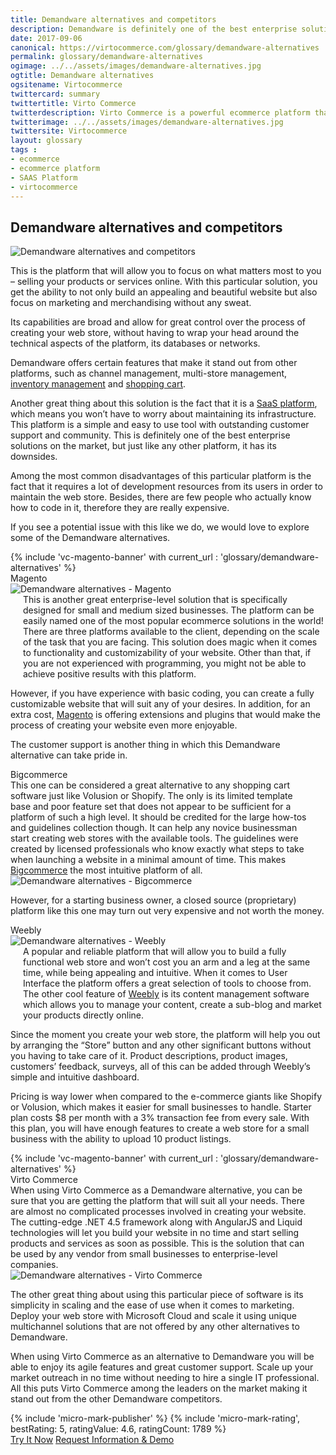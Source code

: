 ```yaml
---
title: Demandware alternatives and competitors
description: Demandware is definitely one of the best enterprise solutions on the market, it offers such features as channel management, multi-store management, inventory management and shopping cart, but just like any other platform, it has its downsides. So let's look at Demandware alternatives and competitors.
date: 2017-09-06
canonical: https://virtocommerce.com/glossary/demandware-alternatives
permalink: glossary/demandware-alternatives
ogimage: ../../assets/images/demandware-alternatives.jpg
ogtitle: Demandware alternatives
ogsitename: Virtocommerce
twittercard: summary
twittertitle: Virto Commerce
twitterdescription: Virto Commerce is a powerful ecommerce platform that includes everything you need to create an online store and sell online. Try it free with Free Community License
twitterimage: ../../assets/images/demandware-alternatives.jpg
twittersite: Virtocommerce
layout: glossary
tags :
- ecommerce
- ecommerce platform
- SAAS Platform
- virtocommerce
---
```

<section itemscope itemtype="http://schema.org/Article">
    <meta itemprop="author" content="Virtocommerce">
    <meta itemprop="datePublished" content="2017-09-06">
    <meta itemprop="dateModified" content="2018-02-27">
    <div itemprop="articleBody" class="business-cnt">
        <div itemprop="mainEntityOfPage" class="head __cart">
            <h1 itemprop="headline" class="title">Demandware alternatives and competitors</h1>
        </div>
        <span itemprop="image" itemscope itemtype="https://schema.org/ImageObject">
            <img itemprop="url contentUrl" alt="Demandware alternatives and competitors" src="assets/images/demandware-alternatives.jpg" />
            <meta itemprop="width" content="500">
            <meta itemprop="height" content="250">
        </span>
        <p class="text">
            This is the platform that will allow you to focus on what matters most to you – selling your products or services online. With this particular solution, you get the ability to not only build an appealing and beautiful website but also focus on marketing and merchandising without any sweat.
        </p>
        <p class="text">
            Its capabilities are broad and allow for great control over the process of creating your web store, without having to wrap your head around the technical aspects of the platform, its databases or networks.
        </p>
        <p class="text">
            Demandware offers certain features that make it stand out from other platforms, such as channel management, multi-store management, <a href="{{ '/glossary/what-is-inventory-management' | absolute_url }}">inventory management</a> and <a href="{{ '/glossary/hosted-shopping-cart' | absolute_url }}">shopping cart</a>.
        </p>
        <p class="text">
            Another great thing about this solution is the fact that it is a <a href="{{ '/glossary/saas-ecommerce' | absolute_url }}">SaaS platform</a>, which means you won’t have to worry about maintaining its infrastructure. This platform is a simple and easy to use tool with outstanding customer support and community. This is definitely one of the best enterprise solutions on the market, but just like any other platform, it has its downsides.
        </p>
        <p class="text">
            Among the most common disadvantages of this particular platform is the fact that it requires a lot of development resources from its users in order to maintain the web store. Besides, there are few people who actually know how to code in it, therefore they are really expensive.
        </p>
        <p class="text">
            If you see a potential issue with this like we do, we would love to explore some of the Demandware alternatives.
        </p>
        {% include 'vc-magento-banner' with current_url : 'glossary/demandware-alternatives' %}
        <div class="section-title">Magento </div>
        <div class="col-w">
            <div class="col __col-30">
                <img alt="Demandware alternatives - Magento " src="assets/images/demandware-alternatives-magento.jpg" />
            </div>
            <div class="col __col-70 text" style="margin-top: 0; padding-left: 20px;">
                This is another great enterprise-level solution that is specifically designed for small and medium sized businesses. The platform can be easily named one of the most popular ecommerce solutions in the world!
                There are three platforms available to the client, depending on the scale of the task that you are facing. This solution does magic when it comes to functionality and customizability of your website. Other than that, if you are not experienced with programming, you might not be able to achieve positive results with this platform.
            </div>
        </div>
        <p class="text">
            However, if you have experience with basic coding, you can create a fully customizable website that will suit any of your desires. In addition, for an extra cost, <a href="/glossary/magento-alternatives">Magento</a> is offering extensions and plugins that would make the process of creating your website even more enjoyable.
        </p>
        <p class="text">
            The customer support is another thing in which this Demandware alternative can take pride in.
        </p>
        <div class="section-title">Bigcommerce</div>
        <div class="col-w">
            <div class="col __col-70 text" style="margin-top: 0; padding-right: 20px;">
                This one can be considered a great alternative to any shopping cart software just like Volusion or Shopify. The only is its limited template base and poor feature set that does not appear to be sufficient for a platform of such a high level.
                It should be credited for the large how-tos and guidelines collection though. It can help any novice businessman start creating web stores with the available tools. The guidelines were created by licensed professionals who know exactly what steps to take when launching a website in a minimal amount of time. This makes <a href="https://www.bigcommerce.com/" rel="nofollow">Bigcommerce</a> the most intuitive platform of all.
            </div>
            <div class="col __col-30">
                <img alt="Demandware alternatives - Bigcommerce " src="assets/images/demandware-alternatives-bigcommerce.jpg" />
            </div>
        </div>
        <p class="text">
            However, for a starting business owner, a closed source (proprietary) platform like this one may turn out very expensive and not worth the money.
        </p>
        <div class="section-title">Weebly</div>
        <div class="col-w">
            <div class="col __col-30">
                <img alt="Demandware alternatives - Weebly" src="assets/images/weebly.jpg" />
            </div>
            <div class="col __col-70 text" style="margin-top: 0; padding-left: 20px;">
                A popular and reliable platform that will allow you to build a fully functional web store and won’t cost you an arm and a leg at the same time, while being appealing and intuitive.
                When it comes to User Interface the platform offers a great selection of tools to choose from. The other cool feature of <a href="https://www.weebly.com/" rel="nofollow">Weebly</a> is its content management software which allows you to manage your content, create a sub-blog and market your products directly online.
            </div>
        </div>
        <p class="text">
            Since the moment you create your web store, the platform will help you out by arranging the “Store” button and any other significant buttons without you having to take care of it. Product descriptions, product images, customers’ feedback, surveys, all of this can be added through Weebly’s simple and intuitive dashboard.
        </p>
        <p class="text">
            Pricing is way lower when compared to the e-commerce giants like Shopify or Volusion, which makes it easier for small businesses to handle. Starter plan costs $8 per month with a 3% transaction fee from every sale. With this plan, you will have enough features to create a web store for a small business with the ability to upload 10 product listings.
        </p>
        {% include 'vc-magento-banner' with current_url : 'glossary/demandware-alternatives' %}
        <div class="section-title">Virto Commerce</div>
        <div class="col-w">
            <div class="col __col-70 text" style="margin-top: 0; padding-right: 20px;">
                When using Virto Commerce as a Demandware alternative, you can be sure that you are getting the platform that will suit all your needs. There are almost no complicated processes involved in creating your website. The cutting-edge .NET 4.5 framework along with AngularJS and Liquid technologies will let you build your website in no time and start selling products and services as soon as possible. This is the solution that can be used by any vendor from small businesses to enterprise-level companies.
            </div>
            <div class="col __col-30">
                <img alt="Demandware alternatives - Virto Commerce" src="assets/images/virto-commerce-screen.jpg" />
            </div>
        </div>
        <p class="text">
            The other great thing about using this particular piece of software is its simplicity in scaling and the ease of use when it comes to marketing. Deploy your web store with Microsoft Cloud and scale it using unique multichannel solutions that are not offered by any other alternatives to Demandware.
        </p>
        <p class="text">
            When using Virto Commerce as an alternative to Demandware you will be able to enjoy its agile features and great customer support. Scale up your market outreach in no time without needing to hire a single IT professional. All this puts Virto Commerce among the leaders on the market making it stand out from the other Demandware competitors.
        </p>
        {% include 'micro-mark-publisher' %}
        {% include 'micro-mark-rating', bestRating: 5, ratingValue: 4.6, ratingCount: 1789 %}
        <div class="buttons">
            <a class="button fill" href="/try-now">Try It Now</a>
            <a class="button fill" href="/contact-us">Request Information & Demo</a>
        </div>
    </div>
</section>
